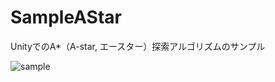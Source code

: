 # SampleAStar
UnityでのA*（A-star, エースター）探索アルゴリズムのサンプル

![sample](https://user-images.githubusercontent.com/25018071/97849994-c249fb80-1d36-11eb-8613-d22c4155a72f.gif)